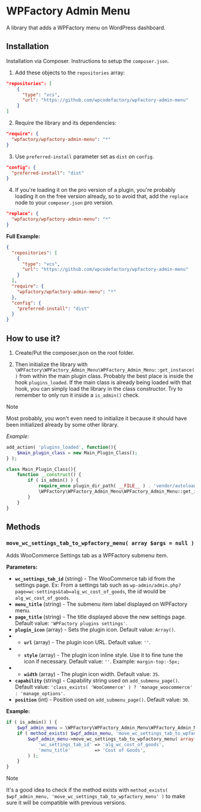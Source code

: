 # WPFactory Admin Menu

A library that adds a WPFactory menu on WordPress dashboard.

## Installation

Installation via Composer. Instructions to setup the `composer.json`.

1. Add these objects to the `repositories` array:

```json
"repositories": [    
    {
      "type": "vcs",
      "url": "https://github.com/wpcodefactory/wpfactory-admin-menu"
    }
]
```

2. Require the library and its dependencies:

```json
"require": {  
  "wpfactory/wpfactory-admin-menu": "*"
}
```

3. Use `preferred-install` parameter set as `dist` on `config`.

```json
"config": {
  "preferred-install": "dist"
}
```
4. If you're loading it on the pro version of a plugin, you're probably loading it on the free version already, so to avoid that, add the `replace` node to your `composer.json` pro version.

```json
"replace": {
  "wpfactory/wpfactory-admin-menu": "*"
}
``` 

**Full Example:**

```json
{
  "repositories": [        
    {
      "type": "vcs",
      "url": "https://github.com/wpcodefactory/wpfactory-admin-menu"
    }
  ],
  "require": {
    "wpfactory/wpfactory-admin-menu": "*"
  },
  "config": {
    "preferred-install": "dist"
  }
}
```

## How to use it?
1. Create/Put the composer.json on the root folder.

2. Then initialize the library with `\WPFactory\WPFactory_Admin_Menu\WPFactory_Admin_Menu::get_instance()` from within the main plugin class. Probably the best place is inside the hook `plugins_loaded`. If the main class is already being loaded with that hook, you can simply load the library in the class constructor. Try to remember to only run it inside a `is_admin()` check.
> [!NOTE]  
> Most probably, you won't even need to initialize it because it should have been initialized already by some other library.

*Example:*

```php
add_action( 'plugins_loaded', function(){  
    $main_plugin_class = new Main_Plugin_Class();  
} );
```

```php
class Main_Plugin_Class(){
    function __construct() { 
        if ( is_admin() ) {
            require_once plugin_dir_path( __FILE__ ) . 'vendor/autoload.php';
            \WPFactory\WPFactory_Admin_Menu\WPFactory_Admin_Menu::get_instance();
        }
    }
}
```

## Methods

### `move_wc_settings_tab_to_wpfactory_menu( array $args = null )`

Adds WooCommerce Settings tab as a WPFactory submenu item.

**Parameters:**

* **`wc_settings_tab_id`** (string) - The WooCommerce tab id from the settings page. Ex: From a settings tab such as `wp-admin/admin.php?page=wc-settings&tab=alg_wc_cost_of_goods`, the id would be `alg_wc_cost_of_goods`.
* **`menu_title`** (string) - The submenu item label displayed on WPFactory menu.
* **`page_title`** (string) - The title displayed above the new settings page. Default value: `'WPFactory plugins settings'`.
* **`plugin_icon`** (array) - Sets the plugin icon. Default value: `Array()`.
* * **`url`** (array) - The plugin icon URL. Default value: `''`.
* * **`style`** (array) - The plugin icon inline style. Use it to fine tune the icon if necessary. Default value: `''`. Example: `margin-top:-5px;`
* * **`width`** (array) - The plugin icon width. Default value: `35`.
* **`capability`** (string) - Capability string used on `add_submenu_page()`. Default value: `'class_exists( 'WooCommerce' ) ? 'manage_woocommerce' : 'manage_options'`.
* **`position`** (int) - Position used on `add_submenu_page()`. Default value: `30`.

**Example:**

```php
if ( is_admin() ) {
    $wpf_admin_menu = \WPFactory\WPFactory_Admin_Menu\WPFactory_Admin_Menu::get_instance();
    if ( method_exists( $wpf_admin_menu, 'move_wc_settings_tab_to_wpfactory_menu' ) ) {
        $wpf_admin_menu->move_wc_settings_tab_to_wpfactory_menu( array(
            'wc_settings_tab_id' => 'alg_wc_cost_of_goods',
            'menu_title'         => 'Cost of Goods',
        ) );
    }
}
```
> [!NOTE]  
> It's a good idea to check if the method exists with `method_exists( $wpf_admin_menu, 'move_wc_settings_tab_to_wpfactory_menu' )` to make sure it will be compatible with previous versions.
